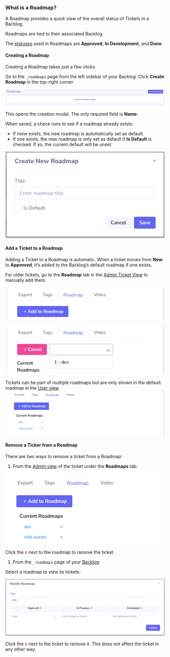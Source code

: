### What is a Roadmap?
A Roadmap provides a quick view of the overall status of Tickets in a Backlog.

Roadmaps are tied to their associated Backlog.

The [statuses]() used in Roadmaps are **Approved**, **In Development**, and **Done**.

#### Creating a Roadmap

Creating a Roadmap takes just a few clicks.

Go to the `_roadmaps` page from the left sidebar of your Backlog. Click **Create Roadmap** in the top-right corner.

![Create Roadmap](image.png)

This opens the creation modal. The only required field is **Name**.

When saved, a check runs to see if a roadmap already exists:
- If none exists, the new roadmap is automatically set as default.
- If one exists, the new roadmap is only set as default if **Is Default** is checked. If so, the current default will be unset.

![Create Roadmap Modal](image-1.png)

#### Add a Ticket to a Roadmap
Adding a Ticket to a Roadmap is automatic. When a ticket moves from **New** to **Approved**, it’s added to the Backlog’s default roadmap if one exists.

For older tickets, go to the **Roadmap** tab in the [Admin Ticket View]() to manually add them.

![Add Ticket to Roadmap 1](image-3.png)

![Add Ticket to Roadmap 2](image-2.png)

Tickets can be part of multiple roadmaps but are only shown in the default roadmap in the [User view]().
![Multi-roadmap Ticket](image-4.png)

#### Remove a Ticker from a Roadmap

There are two ways to remove a ticket from a Roadmap:

1. From the [Admin view]() of the ticket under the **Roadmaps** tab:

![Remove Roadmap](image-5.png)

Click the <span style="color: red">x</span> next to the roadmap to remove the ticket.

1. From the `_roadmaps` page of your [Backlog]():

Select a roadmap to view its tickets:

![Modify Roadmap](image-6.png)

Click the <span style="color: red">x</span> next to the ticket to remove it. This does not affect the ticket in any other way.
